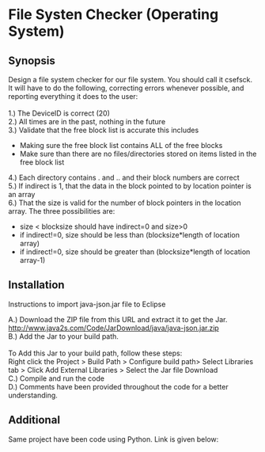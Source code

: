 # File Systen Checker (Operating System)

## Synopsis

Design a file system checker for our file system.  You should call it csefsck.  It will have to do the following, correcting errors whenever possible, and reporting everything it does to the user:<br>
<br>1.)	The DeviceID is correct (20)<br>
2.)	All times are in the past, nothing in the future<br>
3.)	Validate that the free block list is accurate this includes<br>
  - Making sure the free block list contains ALL of the free blocks<br>
  - Make sure than there are no files/directories stored on items listed in the free block list<br>
  
4.)	Each directory contains . and .. and their block numbers are correct<br>
5.)	If indirect is 1, that the data in the block pointed to by location pointer is an array<br>
6.)	That the size is valid for the number of block pointers in the location array. The three possibilities are:<br>
  - size < blocksize  should have indirect=0 and size>0<br>
  - if indirect!=0, size should be less than (blocksize*length of location array)<br>
  - if indirect!=0, size should be greater than (blocksize*length of location array-1)<br>


## Installation

Instructions to import java-json.jar file to Eclipse
  
   A.) Download the ZIP file from this URL and extract it to get the Jar.<br>
       http://www.java2s.com/Code/JarDownload/java/java-json.jar.zip<br>
   B.) Add the Jar to your build path.<br><br>
  	   To Add this Jar to your build path, follow these steps:<br>
        Right click the Project > 
       				Build Path > 
       	   Configure build path>
        	  Select Libraries tab >
  	     Click Add External Libraries >
        Select the Jar file Download<br>
   C.) Compile and run the code<br>
   D.) Comments have been provided throughout the code for a better understanding.<br>

## Additional
Same project have been code using Python. Link is given below:<br>
